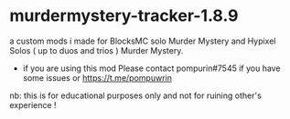 # murdermystery-tracker-1.8.9
a custom mods i made for BlocksMC solo Murder Mystery
and Hypixel Solos ( up to duos and trios ) Murder Mystery.

* if you are using this mod Please contact pompurin#7545 if you have some issues or https://t.me/pompuwrin

nb: this is for educational purposes only and not for ruining other's experience !


